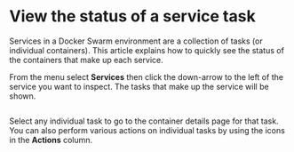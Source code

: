 # View the status of a service task

Services in a Docker Swarm environment are a collection of tasks (or individual containers). This article explains how to quickly see the status of the containers that make up each service.

From the menu select **Services** then click the down-arrow to the left of the service you want to inspect. The tasks that make up the service will be shown.

<figure><img src="../..//assets/2.15-docker_services_service_tasks.gif" alt=""><figcaption></figcaption></figure>

Select any individual task to go to the container details page for that task. You can also perform various actions on individual tasks by using the icons in the **Actions** column.

<figure><img src="../..//assets/2.15-docker_services_service_actions.png" alt=""><figcaption></figcaption></figure>
